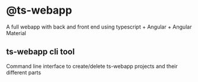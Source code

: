 # @ts-webapp
A full webapp with back and front end using typescript + Angular + Angular Material

## ts-webapp cli tool
Command line interface to create/delete ts-webapp projects and their different parts